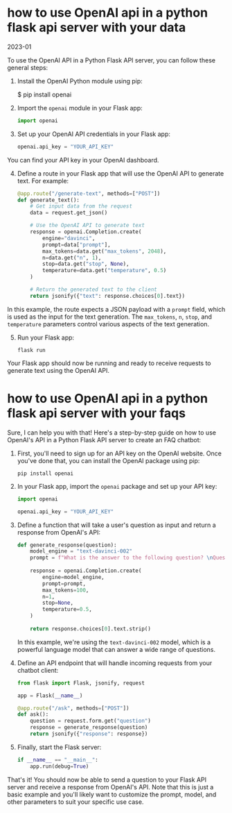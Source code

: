 how to use OpenAI api in a python flask api server with your data
=================================================================

2023-01

To use the OpenAI API in a Python Flask API server, you can follow these general steps:

1. Install the OpenAI Python module using pip:

    $ pip install openai

2. Import the `openai` module in your Flask app:

    ```python
    import openai
    ```

3. Set up your OpenAI API credentials in your Flask app:

   ```python
   openai.api_key = "YOUR_API_KEY"
   ```

You can find your API key in your OpenAI dashboard.

4. Define a route in your Flask app that will use the OpenAI API to generate text. For example:

   ```python
   @app.route("/generate-text", methods=["POST"])
   def generate_text():
       # Get input data from the request
       data = request.get_json()

       # Use the OpenAI API to generate text
       response = openai.Completion.create(
           engine="davinci",
           prompt=data["prompt"],
           max_tokens=data.get("max_tokens", 2048),
           n=data.get("n", 1),
           stop=data.get("stop", None),
           temperature=data.get("temperature", 0.5)
       )

       # Return the generated text to the client
       return jsonify({"text": response.choices[0].text})
   ```

In this example, the route expects a JSON payload with a `prompt` field, which is used as the input for the text generation. The `max_tokens`, `n`, `stop`, and `temperature` parameters control various aspects of the text generation.

5. Run your Flask app:

   ```
   flask run
   ```

Your Flask app should now be running and ready to receive requests to generate text using the OpenAI API.

how to use OpenAI api in a python flask api server with your faqs
===

Sure, I can help you with that! Here's a step-by-step guide on how to use OpenAI's API in a Python Flask API server to create an FAQ chatbot:

1. First, you'll need to sign up for an API key on the OpenAI website. Once you've done that, you can install the OpenAI package using pip:

   ```
   pip install openai
   ```

2. In your Flask app, import the `openai` package and set up your API key:

   ```python
   import openai
   
   openai.api_key = "YOUR_API_KEY"
   ```

3. Define a function that will take a user's question as input and return a response from OpenAI's API:

   ```python
   def generate_response(question):
       model_engine = "text-davinci-002"
       prompt = f"What is the answer to the following question? \nQuestion: {question}\nAnswer:"
       
       response = openai.Completion.create(
           engine=model_engine,
           prompt=prompt,
           max_tokens=100,
           n=1,
           stop=None,
           temperature=0.5,
       )
       
       return response.choices[0].text.strip()
   ```

   In this example, we're using the `text-davinci-002` model, which is a powerful language model that can answer a wide range of questions.

4. Define an API endpoint that will handle incoming requests from your chatbot client:

   ```python
   from flask import Flask, jsonify, request
   
   app = Flask(__name__)
   
   @app.route("/ask", methods=["POST"])
   def ask():
       question = request.form.get("question")
       response = generate_response(question)
       return jsonify({"response": response})
   ```

5. Finally, start the Flask server:

   ```python
   if __name__ == "__main__":
       app.run(debug=True)
   ```

That's it! You should now be able to send a question to your Flask API server and receive a response from OpenAI's API. Note that this is just a basic example and you'll likely want to customize the prompt, model, and other parameters to suit your specific use case.